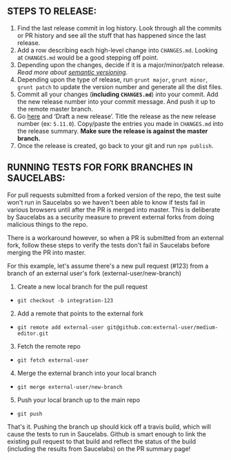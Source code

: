 ## STEPS TO RELEASE:

1. Find the last release commit in log history. Look through all the commits or PR history and see all the stuff that has happened since the last release.
2. Add a row describing each high-level change into `CHANGES.md`. Looking at `CHANGES.md` would be a good stepping off point.
3. Depending upon the changes, decide if it is a major/minor/patch release. _Read more about [semantic versioning](http://semver.org/)_.
4. Depending upon the type of release, run `grunt major`, `grunt minor`, `grunt patch` to update the version number and generate all the dist files.
5. Commit all your changes (**including `CHANGES.md`**) into your commit. Add the new release number into your commit message. And push it up to the remote master branch.
6. Go [here](https://github.com/yabwe/medium-editor/releases) and ‘Draft a new release’. Title the release as the new release number (ex: `5.11.0`). Copy/paste the entries you made in `CHANGES.md` into the release summary. **Make sure the release is against the master branch.**
7. Once the release is created, go back to your git and run `npm publish`.

## RUNNING TESTS FOR FORK BRANCHES IN SAUCELABS:

For pull requests submitted from a forked version of the repo, the test suite won't run in Saucelabs so we haven't been able to know if tests fail in various browsers until after the PR is merged into master. This is deliberate by Saucelabs as a security measure to prevent external forks from doing malicious things to the repo.

There is a workaround however, so when a PR is submitted from an external fork, follow these steps to verify the tests don't fail in Saucelabs before merging the PR into master.

For this example, let's assume there's a new pull request (#123) from a branch of an external user's fork (external-user/new-branch)

1. Create a new local branch for the pull request

-   `git checkout -b integration-123`

2. Add a remote that points to the external fork

-   `git remote add external-user git@github.com:external-user/medium-editor.git`

3. Fetch the remote repo

-   `git fetch external-user`

4. Merge the external branch into your local branch

-   `git merge external-user/new-branch`

5. Push your local branch up to the main repo

-   `git push`

That's it. Pushing the branch up should kick off a travis build, which will cause the tests to run in Saucelabs. Github is smart enough to link the existing pull request to that build and reflect the status of the build (including the results from Saucelabs) on the PR summary page!
